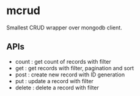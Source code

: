 # mcrud

Smallest CRUD wrapper over mongodb client.

## APIs

- count : get count of records with filter
- get : get records with filter, pagination and sort
- post : create new record with ID generation
- put : update a record with filter
- delete : delete a record with filter
